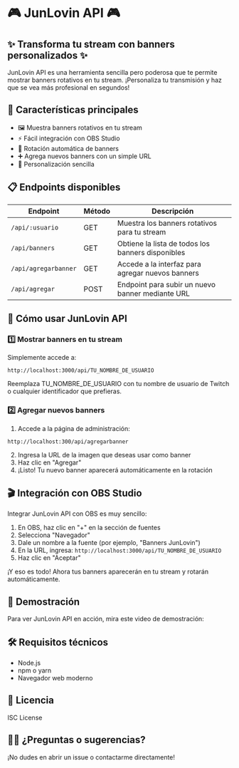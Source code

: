 # 🎮 JunLovin API 🎮

## ✨ Transforma tu stream con banners personalizados ✨

JunLovin API es una herramienta sencilla pero poderosa que te permite mostrar banners rotativos en tu stream. ¡Personaliza tu transmisión y haz que se vea más profesional en segundos!

## 🚀 Características principales

- 🖼️ Muestra banners rotativos en tu stream
- ⚡ Fácil integración con OBS Studio
- 🔄 Rotación automática de banners
- ➕ Agrega nuevos banners con un simple URL
- 🎨 Personalización sencilla

## 📋 Endpoints disponibles

| Endpoint | Método | Descripción |
|----------|--------|-------------|
| `/api/:usuario` | GET | Muestra los banners rotativos para tu stream |
| `/api/banners` | GET | Obtiene la lista de todos los banners disponibles |
| `/api/agregarbanner` | GET | Accede a la interfaz para agregar nuevos banners |
| `/api/agregar` | POST | Endpoint para subir un nuevo banner mediante URL |


## 🔧 Cómo usar JunLovin API

### 1️⃣ Mostrar banners en tu stream

Simplemente accede a:

```
http://localhost:3000/api/TU_NOMBRE_DE_USUARIO
```

Reemplaza TU_NOMBRE_DE_USUARIO con tu nombre de usuario de Twitch o cualquier identificador que prefieras.

### 2️⃣ Agregar nuevos banners

1. Accede a la página de administración:

```
http://localhost:300/api/agregarbanner
```

2. Ingresa la URL de la imagen que deseas usar como banner
3. Haz clic en "Agregar"
4. ¡Listo! Tu nuevo banner aparecerá automáticamente en la rotación

## 🎬 Integración con OBS Studio

Integrar JunLovin API con OBS es muy sencillo:

1. En OBS, haz clic en "+" en la sección de fuentes
2. Selecciona "Navegador"
3. Dale un nombre a la fuente (por ejemplo, "Banners JunLovin")
4. En la URL, ingresa: `http://localhost:3000/api/TU_NOMBRE_DE_USUARIO`
6. Haz clic en "Aceptar"

¡Y eso es todo! Ahora tus banners aparecerán en tu stream y rotarán automáticamente.

## 🎥 Demostración

Para ver JunLovin API en acción, mira este video de demostración:

## 🛠️ Requisitos técnicos

- Node.js
- npm o yarn
- Navegador web moderno

## 📝 Licencia

ISC License

## 👨‍💻 ¿Preguntas o sugerencias?

¡No dudes en abrir un issue o contactarme directamente!